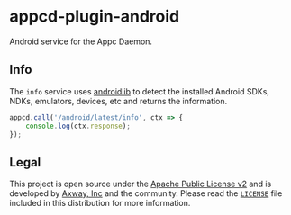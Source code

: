 # appcd-plugin-android

Android service for the Appc Daemon.

## Info

The `info` service uses [androidlib](https://github.com/appcelerator/androidlib) to detect the
installed Android SDKs, NDKs, emulators, devices, etc and returns the information.

```js
appcd.call('/android/latest/info', ctx => {
	console.log(ctx.response);
});
```

## Legal

This project is open source under the [Apache Public License v2][1] and is developed by
[Axway, Inc](http://www.axway.com/) and the community. Please read the [`LICENSE`][1] file included
in this distribution for more information.

[1]: https://github.com/appcelerator/appcd-plugin-android/blob/master/LICENSE
